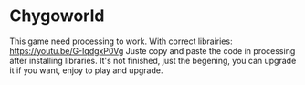 # Chygoworld
This game need processing to work. With correct librairies: https://youtu.be/G-IqdgxP0Vg
Juste copy and paste the code in processing after installing libraries.
It's not finished, just the begening, you can upgrade it if you want, enjoy to play and upgrade.

